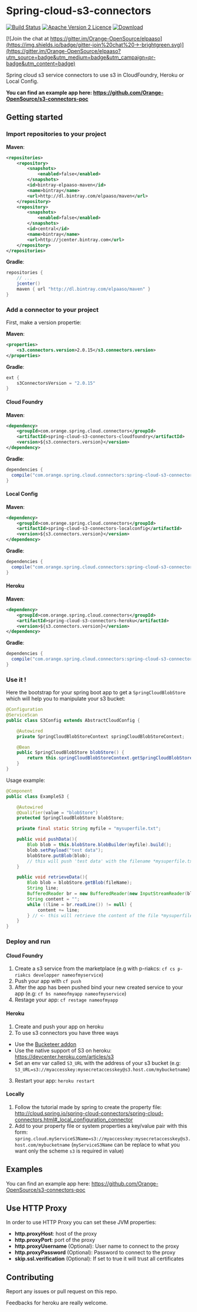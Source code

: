 # Spring-cloud-s3-connectors
[![Build Status](https://travis-ci.org/Orange-OpenSource/spring-cloud-s3-connectors.svg)](https://travis-ci.org/Orange-OpenSource/spring-cloud-s3-connectors)
[![Apache Version 2 Licence](http://img.shields.io/:license-Apache%20v2-blue.svg)](LICENSE)
[ ![Download](https://api.bintray.com/packages/elpaaso/maven/spring-cloud-s3-connectors/images/download.svg) ](https://bintray.com/elpaaso/maven/spring-cloud-s3-connectors/_latestVersion)


[![Join the chat at https://gitter.im/Orange-OpenSource/elpaaso](https://img.shields.io/badge/gitter-join%20chat%20→-brightgreen.svg)](https://gitter.im/Orange-OpenSource/elpaaso?utm_source=badge&utm_medium=badge&utm_campaign=pr-badge&utm_content=badge)

Spring cloud s3 service connectors to use s3 in CloudFoundry, Heroku or Local Config.

**You can find an example app here: https://github.com/Orange-OpenSource/s3-connectors-poc**

## Getting started

### Import repositories to your project

**Maven**:

```xml
<repositories>
    <repository>
        <snapshots>
            <enabled>false</enabled>
        </snapshots>
        <id>bintray-elpaaso-maven</id>
        <name>bintray</name>
        <url>http://dl.bintray.com/elpaaso/maven</url>
    </repository>
    <repository>
        <snapshots>
            <enabled>false</enabled>
        </snapshots>
        <id>central</id>
        <name>bintray</name>
        <url>http://jcenter.bintray.com</url>
    </repository>
</repositories>
```

**Gradle**:

```gradle
repositories {
    // ...
    jcenter()
    maven { url "http://dl.bintray.com/elpaaso/maven" }
}
```

### Add a connector to your project

First, make a version propertie:

**Maven**:

```xml
<properties>
    <s3.connectors.version>2.0.15</s3.connectors.version>
</properties>
```

**Gradle**:

```gradle
ext {
	s3ConnectorsVersion = "2.0.15"
}
```

#### Cloud Foundry

**Maven**:

```xml
<dependency>
    <groupId>com.orange.spring.cloud.connectors</groupId>
    <artifactId>spring-cloud-s3-connectors-cloudfoundry</artifactId>
    <version>${s3.connectors.version}</version>
</dependency>
```

**Gradle**:

```gradle
dependencies {
  compile("com.orange.spring.cloud.connectors:spring-cloud-s3-connectors-cloudfoundry:$s3ConnectorsVersion")
}
```

#### Local Config

**Maven**:

```xml
<dependency>
    <groupId>com.orange.spring.cloud.connectors</groupId>
    <artifactId>spring-cloud-s3-connectors-localconfig</artifactId>
    <version>${s3.connectors.version}</version>
</dependency>
```

**Gradle**:

```gradle
dependencies {
  compile("com.orange.spring.cloud.connectors:spring-cloud-s3-connectors-localconfig:$s3ConnectorsVersion")
}
```

#### Heroku

**Maven**:

```xml
<dependency>
    <groupId>com.orange.spring.cloud.connectors</groupId>
    <artifactId>spring-cloud-s3-connectors-heroku</artifactId>
    <version>${s3.connectors.version}</version>
</dependency>
```

**Gradle**:

```gradle
dependencies {
  compile("com.orange.spring.cloud.connectors:spring-cloud-s3-connectors-heroku:$s3ConnectorsVersion")
}
```

### Use it !

Here the bootstrap for your spring boot app to get a `SpringCloudBlobStore` which will help you to manipulate your s3 bucket:

```java
@Configuration
@ServiceScan
public class S3Config extends AbstractCloudConfig {

    @Autowired
    private SpringCloudBlobStoreContext springCloudBlobStoreContext;

    @Bean
    public SpringCloudBlobStore blobStore() {
        return this.springCloudBlobStoreContext.getSpringCloudBlobStore();
    }
}
```

Usage example:

```java
@Component
public class ExampleS3 {

    @Autowired
    @Qualifier(value = "blobStore")
    protected SpringCloudBlobStore blobStore;

    private final static String myfile = "mysuperfile.txt";

    public void pushData(){
        Blob blob = this.blobStore.blobBuilder(myfile).build();
        blob.setPayload("test data");
        blobStore.putBlob(blob);
        // this will push 'test data' with the filename *mysuperfile.txt* to your connected s3
    }

    public void retrieveData(){
        Blob blob = blobStore.getBlob(fileName);
        String line;
        BufferedReader br = new BufferedReader(new InputStreamReader(blob.getPayload().openStream()));
        String content = "";
        while ((line = br.readLine()) != null) {
            content += line;
        } // <- this will retrieve the content of the file *mysuperfile.txt* from your connected s3 (the content is 'test data' )
    }
}
```

### Deploy and run

#### Cloud Foundry

1. Create a s3 service from the marketplace (e.g with p-riakcs: `cf cs p-riakcs developper nameofmyservice`)
2. Push your app with `cf push`
3. After the app has been pushed bind your new created service to your app (e.g: `cf bs nameofmyapp nameofmyservice`)
4. Restage your app: `cf restage nameofmyapp`

#### Heroku

1. Create and push your app on heroku
2. To use s3 connectors you have three ways
 - Use the [Bucketeer addon](https://elements.heroku.com/addons/bucketeer)
 - Use the native support of S3 on heroku: https://devcenter.heroku.com/articles/s3
 - Set an env var called `S3_URL` with the address of your s3 bucket (e.g: `S3_URL=s3://myaccesskey:mysecretaccesskey@s3.host.com/mybucketname`)
3. Restart your app: `heroku restart`

#### Locally

1. Follow the tutorial made by spring to create the property file: http://cloud.spring.io/spring-cloud-connectors/spring-cloud-connectors.html#_local_configuration_connector
2. Add to your property file or system properties a key/value pair with this form: `spring.cloud.myServiceS3Name=s3://myaccesskey:mysecretaccesskey@s3.host.com/mybucketname` (`myServiceS3Name` can be replace to what you want only the scheme `s3` is required in value)


## Examples

You can find an example app here: https://github.com/Orange-OpenSource/s3-connectors-poc

## Use HTTP Proxy

In order to use HTTP Proxy you can set these JVM properties:

- **http.proxyHost**: host of the proxy
- **http.proxyPort**: port of the proxy
- **http.proxyUsername** (Optional): User name to connect to the proxy
- **http.proxyPassword** (Optional): Password to connect to the proxy
- **skip.ssl.verification** (Optional): If set to true it will trust all certificates

## Contributing

Report any issues or pull request on this repo.

Feedbacks for heroku are really welcome.


